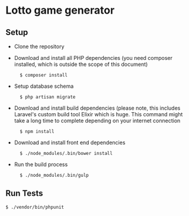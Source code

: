 Lotto game generator
===

Setup
---

* Clone the repository

* Download and install all PHP dependencies (you need composer installed, which is outside the scope of this document)

        $ composer install

* Setup database schema

        $ php artisan migrate

* Download and install build dependencies (please note, this includes Laravel's custom build tool Elixir which is huge. This command might take a long time to complete depending on your internet connection

        $ npm install

* Download and install front end dependencies

        $ ./node_modules/.bin/bower install

* Run the build process

        $ ./node_modules/.bin/gulp
Run Tests
---

    $ ./vendor/bin/phpunit
    